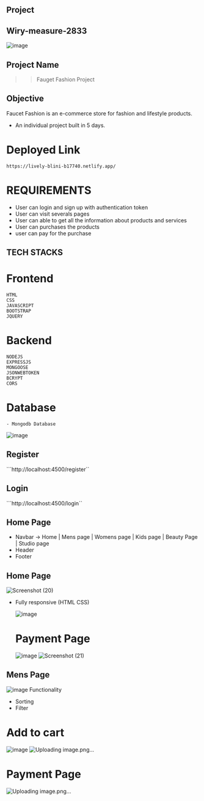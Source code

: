 ## Project
## Wiry-measure-2833

![image](https://user-images.githubusercontent.com/112810259/233773649-c793731c-b31e-4722-b528-8b966c051803.png)
<br>

## Project Name

> > Fauget Fashion Project

## Objective

Faucet Fashion is an e-commerce store for fashion and lifestyle products.

- An individual project built in 5 days.

# Deployed Link

``` https://lively-blini-b17740.netlify.app/ ```


# REQUIREMENTS 
  - User can login and sign up with authentication token
  - User can visit severals pages 
  - User can able to get all the information about products and services
  - User can purchases the products 
  - user can pay for the purchase
  
  ## TECH STACKS
   # Frontend
    HTML
    CSS
    JAVASCRIPT
    BOOTSTRAP
    JQUERY


  # Backend
    NODEJS
    EXPRESSJS
    MONGOOSE
    JSONWEBTOKEN
    BCRYPT
    CORS


  # Database 
    - Mongodb Database
    
  ![image](https://user-images.githubusercontent.com/112810259/233774360-3d043242-ea13-457c-9cc5-8a2cec999f80.png)

    
 ## Register

```http://localhost:4500/register``


## Login 
```http://localhost:4500/login``   

## Home Page
 - Navbar -> Home | Mens page | Womens page | Kids page | Beauty Page | Studio page 
 - Header
 - Footer

 ## Home Page
 
![Screenshot (20)](https://user-images.githubusercontent.com/112810259/233774645-18b50576-50d1-46ed-afc1-2162a51b17ba.png)
  - Fully responsive (HTML CSS)
  
  
  
    ![image](https://user-images.githubusercontent.com/112810259/233774885-7d0334b0-7012-4b15-9cf3-175a1430ca22.png)
    
    # Payment Page
    ![image](https://user-images.githubusercontent.com/112810259/233774933-de5ad540-6d6c-4a5b-ae1a-f34d638378f2.png)
    ![Screenshot (21)](https://user-images.githubusercontent.com/112810259/233774663-bdace9ae-93f6-454e-ab81-13ffedba8d9d.png)
## Mens Page 
![image](https://user-images.githubusercontent.com/112810259/233774808-0f69a642-b1ff-46b8-aa5c-e48b93dae37c.png)
Functionality
- Sorting 
- Filter

# Add to cart
![image](https://user-images.githubusercontent.com/112810259/233774853-a4d62468-86ca-4857-bcdd-8eaf308640b4.png)
![Uploading image.png…]()

# Payment Page
![Uploading image.png…]()


